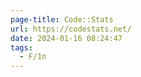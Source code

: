 ```yaml
---
page-title: Code::Stats
url: https://codestats.net/
date: 2024-01-16 08:24:47
tags:
  - F/1n
---
```

